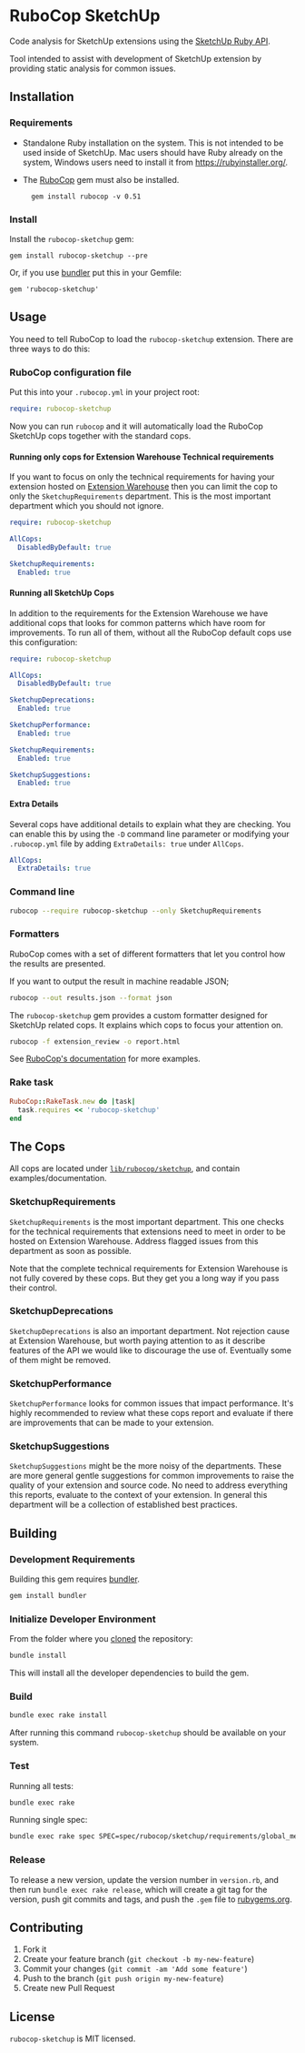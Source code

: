# RuboCop SketchUp

Code analysis for SketchUp extensions using the [SketchUp Ruby API](http://ruby.sketchup.com/).

Tool intended to assist with development of SketchUp extension by providing static analysis for common issues.


## Installation

### Requirements

* Standalone Ruby installation on the system. This is not intended to be used
  inside of SketchUp. Mac users should have Ruby already on the system, Windows
  users need to install it from https://rubyinstaller.org/.

* The [RuboCop](http://batsov.com/rubocop/) gem must also be installed.

        gem install rubocop -v 0.51

### Install

Install the `rubocop-sketchup` gem:

    gem install rubocop-sketchup --pre

Or, if you use [bundler](http://bundler.io/) put this in your Gemfile:

    gem 'rubocop-sketchup'


## Usage

You need to tell RuboCop to load the `rubocop-sketchup` extension. There are three ways to do this:

### RuboCop configuration file

Put this into your `.rubocop.yml` in your project root:

```yaml
require: rubocop-sketchup
```

Now you can run `rubocop` and it will automatically load the RuboCop SketchUp cops together with the standard cops.

#### Running only cops for Extension Warehouse Technical requirements

If you want to focus on only the technical requirements for having your extension hosted on [Extension Warehouse](http://extensions.sketchup.com/) then you can limit the cop to only the `SketchupRequirements` department. This is the most important department which you should not ignore.

```yaml
require: rubocop-sketchup

AllCops:
  DisabledByDefault: true

SketchupRequirements:
  Enabled: true
```

#### Running all SketchUp Cops

In addition to the requirements for the Extension Warehouse we have additional cops that looks for common patterns which have room for improvements. To run all of them, without all the RuboCop default cops use this configuration:

```yaml
require: rubocop-sketchup

AllCops:
  DisabledByDefault: true

SketchupDeprecations:
  Enabled: true

SketchupPerformance:
  Enabled: true

SketchupRequirements:
  Enabled: true

SketchupSuggestions:
  Enabled: true
```

#### Extra Details

Several cops have additional details to explain what they are checking. You can
enable this by using the `-D` command line parameter or modifying your
`.rubocop.yml` file by adding `ExtraDetails: true` under `AllCops`.

```yml
AllCops:
  ExtraDetails: true
```

### Command line

```bash
rubocop --require rubocop-sketchup --only SketchupRequirements
```

### Formatters

RuboCop comes with a set of different formatters that let you control how the results are presented.

If you want to output the result in machine readable JSON;

```bash
rubocop --out results.json --format json
```

The `rubocop-sketchup` gem provides a custom formatter designed for SketchUp related cops. It explains which cops to focus your attention on.

```bash
rubocop -f extension_review -o report.html
```

See [RuboCop's documentation](https://rubocop.readthedocs.io/en/latest/formatters/) for more examples.

### Rake task

```ruby
RuboCop::RakeTask.new do |task|
  task.requires << 'rubocop-sketchup'
end
```


## The Cops

All cops are located under [`lib/rubocop/sketchup`](lib/rubocop/sketchup), and contain examples/documentation.

### SketchupRequirements

`SketchupRequirements` is the most important department. This one checks for the technical requirements that extensions need to meet in order to be hosted on Extension Warehouse. Address flagged issues from this department as soon as possible.

Note that the complete technical requirements for Extension Warehouse is not fully covered by these cops. But they get you a long way if you pass their control.

### SketchupDeprecations

`SketchupDeprecations` is also an important department. Not rejection cause at Extension Warehouse, but worth paying attention to as it describe features of the API we would like to discourage the use of. Eventually some of them might be removed.

### SketchupPerformance

`SketchupPerformance` looks for common issues that impact performance. It's highly recommended to review what these cops report and evaluate if there are improvements that can be made to your extension.

### SketchupSuggestions

`SketchupSuggestions` might be the more noisy of the departments. These are more general gentle suggestions for common improvements to raise the quality of your extension and source code. No need to address everything this reports, evaluate to the context of your extension. In general this department will be a collection of established best practices.


## Building

### Development Requirements

Building this gem requires [bundler](http://bundler.io/).

```bash
gem install bundler
```

### Initialize Developer Environment

From the folder where you [cloned](https://help.github.com/articles/cloning-a-repository/) the repository:

```bash
bundle install
```

This will install all the developer dependencies to build the gem.

### Build

```bash
bundle exec rake install
```

After running this command `rubocop-sketchup` should be available on your system.

### Test

Running all tests:

```bash
bundle exec rake
```

Running single spec:

```bash
bundle exec rake spec SPEC=spec/rubocop/sketchup/requirements/global_methods_spec.rb
```


### Release

To release a new version, update the version number in `version.rb`, and then run `bundle exec rake release`, which will create a git tag for the version, push git commits and tags, and push the `.gem` file to [rubygems.org](https://rubygems.org).


## Contributing

1. Fork it
2. Create your feature branch (`git checkout -b my-new-feature`)
3. Commit your changes (`git commit -am 'Add some feature'`)
4. Push to the branch (`git push origin my-new-feature`)
5. Create new Pull Request


## License

`rubocop-sketchup` is MIT licensed.
